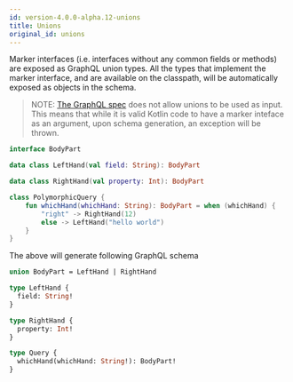 ```yaml
---
id: version-4.0.0-alpha.12-unions
title: Unions
original_id: unions
---
```


Marker interfaces (i.e. interfaces without any common fields or methods) are exposed as GraphQL union types. All the
types that implement the marker interface, and are available on the classpath, will be automatically exposed as
objects in the schema.

> NOTE: [The GraphQL spec](http://spec.graphql.org/June2018/#sec-Unions) does not allow unions to be used as input.
> This means that while it is valid Kotlin code to have a marker inteface as an argument, upon schema generation, an exception will be thrown.

```kotlin
interface BodyPart

data class LeftHand(val field: String): BodyPart

data class RightHand(val property: Int): BodyPart

class PolymorphicQuery {
    fun whichHand(whichHand: String): BodyPart = when (whichHand) {
        "right" -> RightHand(12)
        else -> LeftHand("hello world")
    }
}
```

The above will generate following GraphQL schema

```graphql
union BodyPart = LeftHand | RightHand

type LeftHand {
  field: String!
}

type RightHand {
  property: Int!
}

type Query {
  whichHand(whichHand: String!): BodyPart!
}
```
